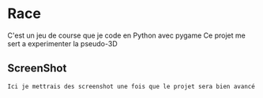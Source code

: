 # Race

C'est un jeu de course que je code en Python avec pygame
Ce projet me sert a experimenter la pseudo-3D

## ScreenShot

`` Ici je mettrais des screenshot une fois que le projet sera bien avancé ``